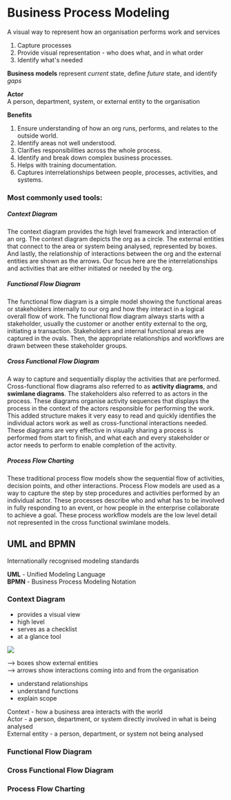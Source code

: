 # Business Process Modeling  

A visual way to represent how an organisation performs work and services  

1. Capture processes  
2. Provide visual representation - who does what, and in what order  
3. Identify what's needed  

**Business models** represent *current* state, define *future* state, and identify *gaps*  

**Actor**  
A person, department, system, or external entity to the organisation  

**Benefits**  
1. Ensure understanding of how an org runs, performs, and relates to the outside world.  
2. Identify areas not well understood.  
3. Clarifies responsibilities across the whole process.  
4. Identify and break down complex business processes.  
5. Helps with training documentation.  
6. Captures interrelationships between people, processes, activities, and systems.  

### Most commonly used tools:  

##### Context Diagram  
The context diagram provides the high level framework and interaction of an org. The context diagram depicts the org as a circle. The external entities that connect to the area or system being analysed, represented by boxes. And lastly, the relationship of interactions between the org and the external entities are shown as the arrows. Our focus here are the interrelationships and activities that are either initiated or needed by the org.  

##### Functional Flow Diagram  
The functional flow diagram is a simple model showing the functional areas or stakeholders internally to our org and how they interact in a logical overall flow of work. The functional flow diagram always starts with a stakeholder, usually the customer or another entity external to the org, initiating a transaction. Stakeholders and internal functional areas are captured in the ovals. Then, the appropriate relationships and workflows are drawn between these stakeholder groups.  

##### Cross Functional Flow Diagram  
A way to capture and sequentially display the activities that are performed. Cross-functional flow diagrams also referred to as **activity diagrams**, and **swimlane diagrams**. The stakeholders also referred to as actors in the process. These diagrams organise activity sequences that displays the process in the context of the actors responsible for performing the work. This added structure makes it very easy to read and quickly identifies the individual actors work as well as cross-functional interactions needed. These diagrams are very effective in visually sharing a process is performed from start to finish, and what each and every stakeholder or actor needs to perform to enable completion of the activity.

##### Process Flow Charting  
These traditional process flow models show the sequential flow of activities, decision points, and other interactions. Process Flow models are used as a way to capture the step by step procedures and activities performed by an individual actor. These processes describe who and what has to be involved in fully responding to an event, or how people in the enterprise collaborate to achieve a goal. These process workflow models are the low level detail not represented in the cross functional swimlane models.

## UML and BPMN  
Internationally recognised modeling standards  

**UML** - Unified Modeling Language  
**BPMN** - Business Process Modeling Notation  

### Context Diagram  

- provides a visual view  
- high level  
- serves as a checklist  
- at a glance tool  

<img src="https://online.visual-paradigm.com/servlet/editor-content/knowledge/system-context-diagram/what-is-system-context-diagram/sites/7/2019/08/system-context-diagram-example-hotel-reservation-system.png"><img>

 --> boxes show external entities  
 --> arrows show interactions coming into and from the organisation  
 
 - understand relationships  
 - understand functions  
 - explain scope  
 
 Context - how a business area interacts with the world  
 Actor - a person, department, or system directly involved in what is being analysed  
 External entity - a person, department, or system not being analysed  
 
### Functional Flow Diagram  
### Cross Functional Flow Diagram  
### Process Flow Charting  
